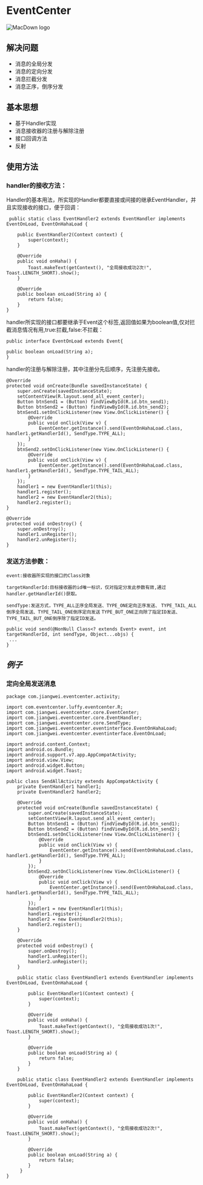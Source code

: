 # EventCenter

![MacDown logo](https://timgsa.baidu.com/timg?image&quality=80&size=b9999_10000&sec=1492799239489&di=3683731794f7c92b0e10b75a4746df26&imgtype=0&src=http%3A%2F%2Fimg27.51tietu.net%2Fpic%2F2017-011500%2F20170115001256mo4qcbhixee164299.jpg)
## 解决问题
* 消息的全局分发
* 消息的定向分发
* 消息拦截分发
* 消息正序，倒序分发

## 基本思想
* 基于Handler实现
* 消息接收器的注册与解除注册
* 接口回调方法
* 反射

## 使用方法
### handler的接收方法：
Handler的基本用法，所实现的Handler都要直接或间接的继承EventHandler，并且实现接收的接口，便于回调：

 	 public static class EventHandler2 extends EventHandler implements EventOnLoad, EventOnHahaLoad {

        public EventHandler2(Context context) {
            super(context);
        }

        @Override
        public void onHaha() {
            Toast.makeText(getContext(), "全局接收成功2次!", Toast.LENGTH_SHORT).show();
        }

        @Override
        public boolean onLoad(String a) {
            return false;
        }
    }
handler所实现的接口都要继承于Event这个标签,返回值如果为boolean值,仅对拦截消息情况有用,true:拦截,false:不拦截：

	public interface EventOnLoad extends Event{

    public boolean onLoad(String a);
	}
handler的注册与解除注册，其中注册分先后顺序，先注册先接收。

    @Override
    protected void onCreate(Bundle savedInstanceState) {
        super.onCreate(savedInstanceState);
        setContentView(R.layout.send_all_event_center);
        Button btnSend1 = (Button) findViewById(R.id.btn_send1);
        Button btnSend2 = (Button) findViewById(R.id.btn_send2);
        btnSend1.setOnClickListener(new View.OnClickListener() {
            @Override
            public void onClick(View v) {
                EventCenter.getInstance().send(EventOnHahaLoad.class, handler1.getHandlerId(), SendType.TYPE_ALL);
            }
        });
        btnSend2.setOnClickListener(new View.OnClickListener() {
            @Override
            public void onClick(View v) {
                EventCenter.getInstance().send(EventOnHahaLoad.class, handler1.getHandlerId(), SendType.TYPE_TAIL_ALL);
            }
        });
        handler1 = new EventHandler1(this);
        handler1.register();
        handler2 = new EventHandler2(this);
        handler2.register();
    }

    @Override
    protected void onDestroy() {
        super.onDestroy();
        handler1.unRegister();
        handler2.unRegister();
    }
     
### 发送方法参数：
  `event:接收器所实现的接口的Class对象`

  `targetHandlerId:目标接收器的id唯一标识，仅对指定分发此参数有效,通过handler.getHandlerId()获取。`

  `sendType:发送方式，TYPE_ALL正序全局发送、TYPE_ONE定向正序发送、`
  `TYPE_TAIL_ALL倒序全局发送、TYPE_TAIL_ONE倒序定向发送`
  `TYPE_BUT_ONE正向除了指定ID发送、TYPE_TAIL_BUT_ONE倒序除了指定ID发送。`
   
 	public void send(@NonNull Class<? extends Event> event, int targetHandlerId, int sendType, Object...objs) {
 	 ...
  	}
  	
## ***例子***

### 定向全局发送消息

	package com.jiangwei.eventcenter.activity;
	
	import com.eventcenter.luffy.eventcenter.R;
	import com.jiangwei.eventcenter.core.EventCenter;
	import com.jiangwei.eventcenter.core.EventHandler;
	import com.jiangwei.eventcenter.core.SendType;
	import com.jiangwei.eventcenter.eventinterface.EventOnHahaLoad;
	import com.jiangwei.eventcenter.eventinterface.EventOnLoad;
	
	import android.content.Context;
	import android.os.Bundle;
	import android.support.v7.app.AppCompatActivity;
	import android.view.View;
	import android.widget.Button;
	import android.widget.Toast;

	public class SendAllActivity extends AppCompatActivity {
	    private EventHandler1 handler1;
	    private EventHandler2 handler2;
	
	    @Override
	    protected void onCreate(Bundle savedInstanceState) {
	        super.onCreate(savedInstanceState);
	        setContentView(R.layout.send_all_event_center);
	        Button btnSend1 = (Button) findViewById(R.id.btn_send1);
	        Button btnSend2 = (Button) findViewById(R.id.btn_send2);
	        btnSend1.setOnClickListener(new View.OnClickListener() {
	            @Override
	            public void onClick(View v) {
	                EventCenter.getInstance().send(EventOnHahaLoad.class, handler1.getHandlerId(), SendType.TYPE_ALL);
	            }
	        });
	        btnSend2.setOnClickListener(new View.OnClickListener() {
	            @Override
	            public void onClick(View v) {
	                EventCenter.getInstance().send(EventOnHahaLoad.class, handler1.getHandlerId(), SendType.TYPE_TAIL_ALL);
	            }
	        });
	        handler1 = new EventHandler1(this);
	        handler1.register();
	        handler2 = new EventHandler2(this);
	        handler2.register();
	    }
	
	    @Override
	    protected void onDestroy() {
	        super.onDestroy();
	        handler1.unRegister();
	        handler2.unRegister();
	    }
	
	    public static class EventHandler1 extends EventHandler implements EventOnLoad, EventOnHahaLoad {
	
	        public EventHandler1(Context context) {
	            super(context);
	        }
	
	        @Override
	        public void onHaha() {
	            Toast.makeText(getContext(), "全局接收成功1次!", Toast.LENGTH_SHORT).show();
	        }
	
	        @Override
	        public boolean onLoad(String a) {
	            return false;
	        }
	    }
	
	    public static class EventHandler2 extends EventHandler implements EventOnLoad, EventOnHahaLoad {
	
	        public EventHandler2(Context context) {
	            super(context);
	        }
	
	        @Override
	        public void onHaha() {
	            Toast.makeText(getContext(), "全局接收成功2次!", Toast.LENGTH_SHORT).show();
	        }
	
	        @Override
	        public boolean onLoad(String a) {
	            return false;
	        }
	     }
	}
























